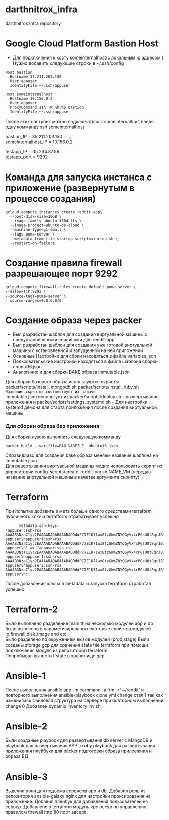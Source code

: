 # darthnitrox_infra
darthnitrox Infra repository

# Google Cloud Platform Bastion Host 

- Для подключения к хосту someinternalhost(с локальным ip адресом )  
Нужно добавить следующие строки в ~/.ssh/config  

```
Host bastion
  Hostname 35.211.203.150
  User appuser
  IdentityFile ~/.ssh/appuser

Host someinternalhost
  Hostname 10.156.0.2
  User appuser
  ProxyCommand ssh -W %h:%p bastion
  IdentityFile ~/.ssh/appuser

```
После этих настроек можно подключаться к someinternalhost введя одну комманду ssh someinternalhost

bastion_IP = 35.211.203.150  
someinternalhost_IP = 10.156.0.2  

testapp_IP = 35.234.87.56  
testapp_port = 9292  

# Команда для запуска инстанса с приложение (развернутым в процессе создания)
```
gcloud compute instances create reddit-app\ 
  --boot-disk-size=10GB \ 
  --image-family ubuntu-1604-lts \ 
  --image-project=ubuntu-os-cloud \ 
  --machine-type=g1-small \ 
  --tags puma-server \
  --metadata-from-file startup-script=startup.sh \ 
  --restart-on-failure
```

# Создание правила firewall разрешающее порт 9292
```
gcloud compute firewall-rules create default-puma-server \
--allow=TCP:9292 \
--source-tags=puma-server \
--source-ranges=0.0.0.0/0
```
    
# Создание образа через packer  
- Был разработан шаблон для создания виртуальной машины с предустановлеными сервисами для reddit-app
- Был разработан шаблон для создания уже готовой виртуальной машины с установленной и запущенной на ней приложении  
- Основные Настройки для сбоки находяться в файле variables.json  
- Пользовательские настройки находяться в файле шаблона сборки ubuntu16.json   
- Аналогично и для сборки BAKE образа immutable.json  

Для сборки базового образа используются скрипты packer/scripts/install_mongodb.sh packer/scripts/install_ruby.sh  
`Название скриптов соотвествует их задаче`  
immutable.json использует из packer/scripts/deploy.sh - развертывание приложения и packer/scripts/settings_systemd.sh - Для настройки systemd демона для старта приложения после создания виртуальной машины

### Для сборки образа без приложения
Для сборки нужно выполнить следующую комманду
```
packer build --var-file=ВАШ_VARFILE  ubuntu16.json
```
Справидливо для создания bake образа меняем название шаблона на immutable.json  
Для равертывания виртуальной машины модно использовать скрипт из дирректории  config-scripts/create-reddit-vm.sh NAME_VM (передав название виртуальной машины в качетве аргумента скрипту)

# Terraform  

При попытке добавить в мета больше одного средствами terraform публичного ключа terrafform отрабатывает успешно 
```
      metadata.ssh-keys:                                   "appuser:ssh-rsa AAAAB3NzaC1yc2EAAAADAQABAAABAQDddP77E1K71wx8tzGWmZNYQGyVx4cPGsU0t8qrJBDSTW4vMlXlLRczEjohJG3K7tumsMrbvOhq7QSqlYxtdFiHtVDVaAZ1dGHgNTuChDMWgn0KT0fcYEfY1q9xh6yfHqVwdgo/YakhlgXFMtm1Knmr/YrEoFinqyu39Avm1lQx/H3eIQsxBek0vuK9GDZ8+Fd7bTrIeUy4dx7xPqLTZmw1ffIyBNNIPwfKy59QRpeiXjtuZ080CjF2RCCd9k6eNwISGS6AX4P1c6cJEcEMbCm/1l9/wxas7bv00PMOpia3H2sJp7+y6D/wSpp5XopBBrIR1lxnl6Rd06WBzr4ZaHvH appuser\nappuser1:ssh-rsa AAAAB3NzaC1yc2EAAAADAQABAAABAQDddP77E1K71wx8tzGWmZNYQGyVx4cPGsU0t8qrJBDSTW4vMlXlLRczEjohJG3K7tumsMrbvOhq7QSqlYxtdFiHtVDVaAZ1dGHgNTuChDMWgn0KT0fcYEfY1q9xh6yfHqVwdgo/YakhlgXFMtm1Knmr/YrEoFinqyu39Avm1lQx/H3eIQsxBek0vuK9GDZ8+Fd7bTrIeUy4dx7xPqLTZmw1ffIyBNNIPwfKy59QRpeiXjtuZ080CjF2RCCd9k6eNwISGS6AX4P1c6cJEcEMbCm/1l9/wxas7bv00PMOpia3H2sJp7+y6D/wSpp5XopBBrIR1lxnl6Rd06WBzr4ZaHvH appuser\n" => "appuser:ssh-rsa AAAAB3NzaC1yc2EAAAADAQABAAABAQDddP77E1K71wx8tzGWmZNYQGyVx4cPGsU0t8qrJBDSTW4vMlXlLRczEjohJG3K7tumsMrbvOhq7QSqlYxtdFiHtVDVaAZ1dGHgNTuChDMWgn0KT0fcYEfY1q9xh6yfHqVwdgo/YakhlgXFMtm1Knmr/YrEoFinqyu39Avm1lQx/H3eIQsxBek0vuK9GDZ8+Fd7bTrIeUy4dx7xPqLTZmw1ffIyBNNIPwfKy59QRpeiXjtuZ080CjF2RCCd9k6eNwISGS6AX4P1c6cJEcEMbCm/1l9/wxas7bv00PMOpia3H2sJp7+y6D/wSpp5XopBBrIR1lxnl6Rd06WBzr4ZaHvH appuser\nappuser1:ssh-rsa AAAAB3NzaC1yc2EAAAADAQABAAABAQDddP77E1K71wx8tzGWmZNYQGyVx4cPGsU0t8qrJBDSTW4vMlXlLRczEjohJG3K7tumsMrbvOhq7QSqlYxtdFiHtVDVaAZ1dGHgNTuChDMWgn0KT0fcYEfY1q9xh6yfHqVwdgo/YakhlgXFMtm1Knmr/YrEoFinqyu39Avm1lQx/H3eIQsxBek0vuK9GDZ8+Fd7bTrIeUy4dx7xPqLTZmw1ffIyBNNIPwfKy59QRpeiXjtuZ080CjF2RCCd9k6eNwISGS6AX4P1c6cJEcEMbCm/1l9/wxas7bv00PMOpia3H2sJp7+y6D/wSpp5XopBBrIR1lxnl6Rd06WBzr4ZaHvH appuser\nappuser2:ssh-rsa AAAAB3NzaC1yc2EAAAADAQABAAABAQDddP77E1K71wx8tzGWmZNYQGyVx4cPGsU0t8qrJBDSTW4vMlXlLRczEjohJG3K7tumsMrbvOhq7QSqlYxtdFiHtVDVaAZ1dGHgNTuChDMWgn0KT0fcYEfY1q9xh6yfHqVwdgo/YakhlgXFMtm1Knmr/YrEoFinqyu39Avm1lQx/H3eIQsxBek0vuK9GDZ8+Fd7bTrIeUy4dx7xPqLTZmw1ffIyBNNIPwfKy59QRpeiXjtuZ080CjF2RCCd9k6eNwISGS6AX4P1c6cJEcEMbCm/1l9/wxas7bv00PMOpia3H2sJp7+y6D/wSpp5XopBBrIR1lxnl6Rd06WBzr4ZaHvH appuser\n"
```

После добавления ключа в metadata и запуска terraform отработал успешно

# Terraform-2
Было выполнено разделение main.tf на несколько модулей app и db было вынесено в параметизированы некоторые свойства модулей ip,firewall,disk_image and etc  
Было разделено по окружением вызов модулей (prod,stage)
Были созданы storage  gcp для хранения state file terraform при помощи подключения модуля из репозитория terraform  
Попробывал вынести tfstate в хранилище gcp

# Ansible-1
После выполнения ansible app -m command -a 'rm -rf ~/reddit' и повторного выполнения ansible-playbook clone.yml change стал 1 так как изменилась файловая структура на сервере при повторном выполнении change 0
Добавлен dynamic inventory inv.sh  

# Ansible-2  
Были созданые playbook для развертывания db server с MangoDB и playbook для развертывания APP с ruby playbook для развертывания приложения плейбуки для packer подготовки образа прилоежния и образа БД  

# Ansible-3
Выделил роли для подъема сервисов app и db. Добавил роль  из репозитория ansible-galaxy nginx для настройки проксирования на приложение. Добавил плейбук для добавления пользователей на сервер. Добавлено в terraform модуль vpc ресур по управлению правилом firewall http 80 порт aacept
